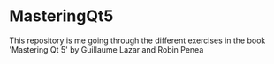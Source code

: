 # MasteringQt5
This repository is me going through the different exercises in the book 'Mastering Qt 5' by Guillaume Lazar and Robin Penea
